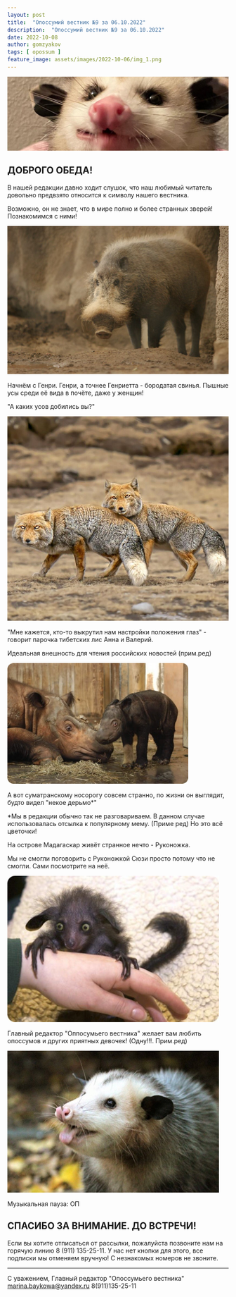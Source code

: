 ```yaml
---
layout: post
title:  "Опоссумий вестник №9 за 06.10.2022"
description:  "Опоссумий вестник №9 за 06.10.2022"
date: 2022-10-08
author: gomzyakov
tags: [ opossum ]
feature_image: assets/images/2022-10-06/img_1.png
---
```


![img.png](../assets/images/2022-10-06/img.png)

## ДОБРОГО ОБЕДА!

В нашей редакции давно ходит слушок, что наш любимый читатель довольно предвзято относится к символу нашего вестника.

Возможно, он не знает, что в мире полно и более странных зверей! Познакомимся с ними!

![img_1.png](../assets/images/2022-10-06/img_1.png)

Начнём с Генри. Генри, а точнее Генриетта - бородатая свинья. Пышные усы среди её вида в почёте, даже у женщин!

"А каких усов добились вы?"

![img_2.png](../assets/images/2022-10-06/img_2.png)

"Мне кажется, кто-то выкрутил нам настройки положения глаз" - говорит парочка тибетских лис Анна и Валерий.

Идеальная внешность для чтения российских новостей (прим.ред)

![img_3.png](../assets/images/2022-10-06/img_3.png)

А вот суматранскому носорогу совсем странно, по жизни он выглядит, будто видел "некое дерьмо*"

*Мы в редакции обычно так не разговариваем. В данном случае использовалась отсылка к популярному мему. (Приме ред)
Но это всё цветочки!

На острове Мадагаскар живёт странное нечто - Руконожка.

Мы не смогли поговорить с Руконожкой Сюзи просто потому что не смогли. Сами посмотрите на неё.

![img_4.png](../assets/images/2022-10-06/img_4.png)

Главный редактор "Оппосумьего вестника" желает вам любить опоссумов и других приятных девочек! (Одну!!!. Прим.ред)

![img_5.png](../assets/images/2022-10-06/img_5.png)

Музыкальная пауза: ОП

## СПАСИБО ЗА ВНИМАНИЕ. ДО ВСТРЕЧИ!

Если вы хотите отписаться от рассылки, пожалуйста позвоните нам на горячую линию 8 (911) 135-25-11.
У нас нет кнопки для этого, все подписки мы отменяем вручную! С незнакомых номеров не звоните.

---

С уважением, Главный редактор "Опоссумьего вестника"
marina.baykowa@yandex.ru
8(911)135-25-11
